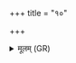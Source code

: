 +++
title = "१०"

+++
<details><summary>मूलम् (GR)</summary>

(…) ॥ +++(PS 7.13.12 is repeated with a different refrain (= 15.18.10ef))+++
</details>